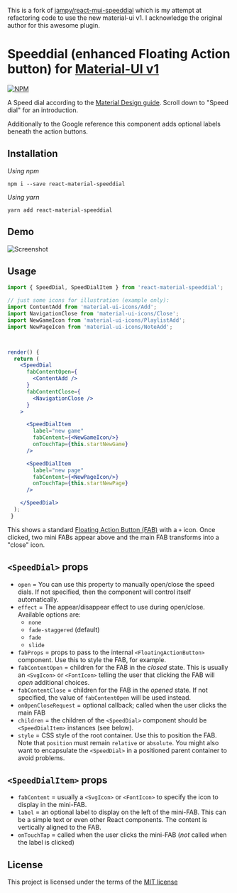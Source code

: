 This is a fork of [jampy/react-mui-speeddial](https://github.com/jampy/react-mui-speeddial) which is my attempt
at refactoring code to use the new material-ui v1.
I acknowledge the original author for this awesome plugin.

# Speeddial (enhanced Floating Action button) for [Material-UI v1](https://github.com/mui-org/material-ui)

[![NPM](https://nodei.co/npm/react-material-speeddial.png)](https://npmjs.org/package/react-material-speeddial)

A Speed dial according to the [Material Design guide](https://material.google.com/components/buttons-floating-action-button.html#buttons-floating-action-button-transitions). Scroll down to "Speed dial"
for an introduction.

Additionally to the Google reference this component adds optional labels
beneath the action buttons.

## Installation
 *Using npm*
```
npm i --save react-material-speeddial
```
*Using yarn*
```
yarn add react-material-speeddial
```
## Demo

![Screenshot](https://i.imgur.com/cPkQOfH.gif)

## Usage

```jsx
import { SpeedDial, SpeedDialItem } from 'react-material-speeddial';

// just some icons for illustration (example only):
import ContentAdd from 'material-ui-icons/Add';
import NavigationClose from 'material-ui-icons/Close';
import NewGameIcon from 'material-ui-icons/PlaylistAdd';
import NewPageIcon from 'material-ui-icons/NoteAdd';



render() {
  return (
    <SpeedDial
      fabContentOpen={
        <ContentAdd />
      }
      fabContentClose={
        <NavigationClose />
      }
    >

      <SpeedDialItem
        label="new game"
        fabContent={<NewGameIcon/>}
        onTouchTap={this.startNewGame}
      />

      <SpeedDialItem
        label="new page"
        fabContent={<NewPageIcon/>}
        onTouchTap={this.startNewPage}
      />

    </SpeedDial>
  );
 }

```

This shows a standard [Floating Action Button (FAB)](http://www.material-ui.com/#/components/floating-action-button)
with a `+` icon. Once clicked, two mini FABs appear above and the main FAB
transforms into a "close" icon.

## `<SpeedDial>` props

 - `open` = You can use this property to manually open/close the speed dials.
  If not specified, then the component will control itself automatically.
 - `effect` = The appear/disappear effect to use during open/close. Available
  options are:
   - `none`
   - `fade-staggered` (default)
   - `fade`
   - `slide`
 - `fabProps` = props to pass to the internal `<FloatingActionButton>`
  component. Use this to style the FAB, for example.
 - `fabContentOpen` = children for the FAB in the *closed* state. This is
  usually an `<SvgIcon>` or `<FontIcon>` telling the user that clicking the
  FAB will *open* additional choices.
 - `fabContentClose` = children for the FAB in the *opened* state. If not
  specified, the value of `fabContentOpen` will be used instead.
 - `onOpenCloseRequest` = optional callback; called when the user clicks
  the main FAB  
 - `children` = the children of the `<SpeedDial>` component should be
  `<SpeedDialItem>` instances (see below).
 - `style` = CSS style of the root container. Use this to position the FAB.
  Note that `position` must remain `relative` or `absolute`. You might also
  want to encapsulate the `<SpeedDial>` in a positioned parent container to
  avoid problems.

## `<SpeedDialItem>` props

 - `fabContent` = usually a `<SvgIcon>` or `<FontIcon>` to specify the icon
  to display in the mini-FAB.
 - `label` = an optional label to display on the left of the mini-FAB. This
  can be a simple text or even other React components. The content is
  vertically aligned to the FAB.
 - `onTouchTap` = called when the user clicks the mini-FAB (*not* called when
  the label is clicked)

## License
This project is licensed under the terms of the [MIT license](LICENSE)
